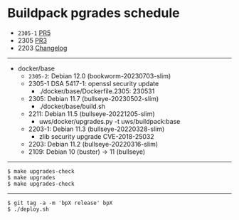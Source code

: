 # Buildpack pgrades schedule

* `2305-1` [PR5](https://github.com/TalkingPts/Buildpack/pull/5)
* 2305 [PR3](https://github.com/TalkingPts/Buildpack/pull/3)
* 2203 [Changelog](../compare/81af1d8b7c139a0...b6f62a5f2aa686b)

---

* docker/base
    * `2305-2`: Debian 12.0 (bookworm-20230703-slim)
    * 2305-1 DSA 5417-1: openssl security update
        * ./docker/base/Dockerfile.2305: 230531
    * 2305: Debian 11.7 (bullseye-20230502-slim)
        * ./docker/base/build.sh
    * 2211: Debian 11.5 (bullseye-20221205-slim)
        * uws/docker/upgrades.py -t uws/buildpack:base
    * 2203-1: Debian 11.3 (bullseye-20220328-slim)
        * zlib security upgrade CVE-2018-25032
    * 2203: Debian 11.2 (bullseye-20220316-slim)
    * 2109: Debian 10 (buster) -> 11 (bullseye)

---

    $ make upgrades-check
    $ make upgrades
    $ make upgrades-check

---

    $ git tag -a -m 'bpX release' bpX
    $ ./deploy.sh
